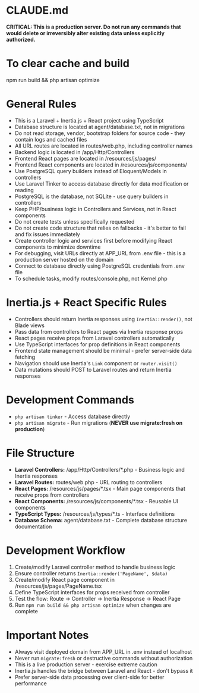 # CLAUDE.md

**CRITICAL: This is a production server. Do not run any commands that would delete or irreversibly alter existing data unless explicitly authorized.**

# To clear cache and build
npm run build && php artisan optimize

# General Rules
- This is a Laravel + Inertia.js + React project using TypeScript
- Database structure is located at agent/database.txt, not in migrations
- Do not read storage, vendor, bootstrap folders for source code - they contain logs and cached files
- All URL routes are located in routes/web.php, including controller names
- Backend logic is located in /app/Http/Controllers
- Frontend React pages are located in /resources/js/pages/
- Frontend React components are located in /resources/js/components/
- Use PostgreSQL query builders instead of Eloquent/Models in controllers
- Use Laravel Tinker to access database directly for data modification or reading
- PostgreSQL is the database, not SQLite - use query builders in controllers
- Keep PHP/business logic in Controllers and Services, not in React components
- Do not create tests unless specifically requested
- Do not create code structure that relies on fallbacks - it's better to fail and fix issues immediately
- Create controller logic and services first before modifying React components to minimize downtime
- For debugging, visit URLs directly at APP_URL from .env file - this is a production server hosted on the domain
- Connect to database directly using PostgreSQL credentials from .env file
- To schedule tasks, modify routes/console.php, not Kernel.php

# Inertia.js + React Specific Rules
- Controllers should return Inertia responses using `Inertia::render()`, not Blade views
- Pass data from controllers to React pages via Inertia response props
- React pages receive props from Laravel controllers automatically
- Use TypeScript interfaces for prop definitions in React components
- Frontend state management should be minimal - prefer server-side data fetching
- Navigation should use Inertia's `Link` component or `router.visit()`
- Data mutations should POST to Laravel routes and return Inertia responses

# Development Commands
- `php artisan tinker` - Access database directly
- `php artisan migrate` - Run migrations (**NEVER use migrate:fresh on production**)

# File Structure
- **Laravel Controllers:** /app/Http/Controllers/*.php - Business logic and Inertia responses
- **Laravel Routes:** routes/web.php - URL routing to controllers  
- **React Pages:** /resources/js/pages/*.tsx - Main page components that receive props from controllers
- **React Components:** /resources/js/components/*.tsx - Reusable UI components
- **TypeScript Types:** /resources/js/types/*.ts - Interface definitions
- **Database Schema:** agent/database.txt - Complete database structure documentation

# Development Workflow
1. Create/modify Laravel controller method to handle business logic
2. Ensure controller returns `Inertia::render('PageName', $data)` 
3. Create/modify React page component in /resources/js/pages/PageName.tsx
4. Define TypeScript interfaces for props received from controller
5. Test the flow: Route → Controller → Inertia Response → React Page
6. Run `npm run build && php artisan optimize` when changes are complete

# Important Notes
- Always visit deployed domain from APP_URL in .env instead of localhost
- Never run `migrate:fresh` or destructive commands without authorization
- This is a live production server - exercise extreme caution
- Inertia.js handles the bridge between Laravel and React - don't bypass it
- Prefer server-side data processing over client-side for better performance
